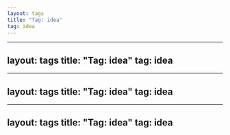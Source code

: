 ```yaml
---
layout: tags
title: "Tag: idea"
tag: idea
---
```

---
layout: tags
title: "Tag: idea"
tag: idea
---
---
layout: tags
title: "Tag: idea"
tag: idea
---
---
layout: tags
title: "Tag: idea"
tag: idea
---
